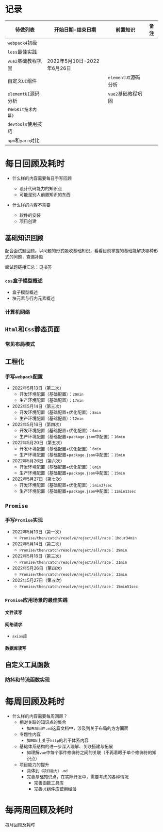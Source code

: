# 记录

| 待做列表             | 开始日期-结束日期           | 前置知识            | 备注 |
| -------------------- | --------------------------- | ------------------- | ---- |
| `webpack4`初级       |                             |                     |      |
| `less`最佳实践       |                             |                     |      |
| `vue2`基础教程巩固   | 2022年5月10日-2022年6月26日 |                     |      |
| 自定义`UI`组件       |                             | `elementUI`源码分析 |      |
| `elementUI`源码分析  |                             | `vue2`基础教程巩固  |      |
| `《WebKit技术内幕》` |                             |                     |      |
| `devtools`使用技巧   |                             |                     |      |
| `npm`和`yarn`对比    |                             |                     |      |

# 每日回顾及耗时

- 什么样的内容需要每日手写回顾
  - 设计代码能力的知识点
  - 可能是别人前置知识的东西

- 什么样的内容不需要
  - 软件的安装
  - 项目创建

## 基础知识回顾

配合面试题回顾，以问题的形式吸收基础知识，看看目前掌握的基础能解决哪种形式的问题，查漏补缺

面试题链接汇总：见书签

### `css`盒子模型概述

- 盒子模型概述
- 块元素与行内元素概述

### 计算机网络



## `Html`和`Css`静态页面

### 常见布局模式



## 工程化

### 手写`webpack`配置

- 2022年5月13日（第二次）
  - 开发环境配置（基础配置）：`20min`
  - 生产环境配置（基础配置）：`17min`
- 2022年5月14日（第三次）
  - 开发环境配置（基础配置+优化配置）：`8min`
  - 生产环境配置（基础配置）：`12min`
- 2022年5月16日（第四次）
  - 开发环境配置（基础配置+优化配置）：`6min`
  - 生产环境配置（基础配置+`package.json`中配置）：`16min`
- 2022年5月20日（第五次）
  - 开发环境配置（基础配置+优化配置）：`6min`
  - 生产环境配置（基础配置+`package.json`中配置）：`15min`
- 2022年5月26日（第六次）
  - 开发环境配置（基础配置+优化配置）：`6min`
  - 生产环境配置（基础配置+`package.json`中配置）：`15min`
- 2022年5月27日（第七次）
  - 开发环境配置（基础配置+优化配置）：`5min37sec`
  - 生产环境配置（基础配置+`package.json`中配置）：`12min13sec`

## `Promise`

### 手写`Promise`实现

- 2022年5月13日（第一次）
  - `Promise/then/catch/resolve/reject/all/race`：`1hour34min`
- 2022年5月14日（第二次）
  - `Promise/then/catch/resolve/reject/all/race`： `29min`
- 2022年5月16日（第三次）
  - `Promise/then/catch/resolve/reject/all/race`： `21min`
- 2022年5月26日（第四次）
  - `Promise/then/catch/resolve/reject/all/race`： `23min`
- 2022年5月27日（第五次）
  - `Promise/then/catch/resolve/reject/all/race`： `15min51sec`

### `Promise`应用场景的最佳实践

#### 文件读写



#### 网络请求

- `axios`库

#### 数据库读写

## 自定义工具函数

### 防抖和节流函数实现



# 每周回顾及耗时

- 什么样的内容需要每周回顾？
  - 相对关联的知识点的集合
    - 如`布局组件.md`这篇文档中，涉及到关于布局的方方面面
  - 专题性内容
    - 如`MDN`上关于`http`的若干体系内容
  - 基础体系结构的进一步深入理解、关联搭建与拓展
    - 如理解`vue`中每个事件修饰符之间的关联（不再着眼于单个修饰符的知识点）
  - 项目能力的提升
    - 具体到`《项目能力》.md`
    - 完善基础知识点，在实际开发中，需要考虑的各种情况
      - 完善函数工具库
      - 完善`UI`组件库使用经验

# 每两周回顾及耗时



每月回顾及耗时

